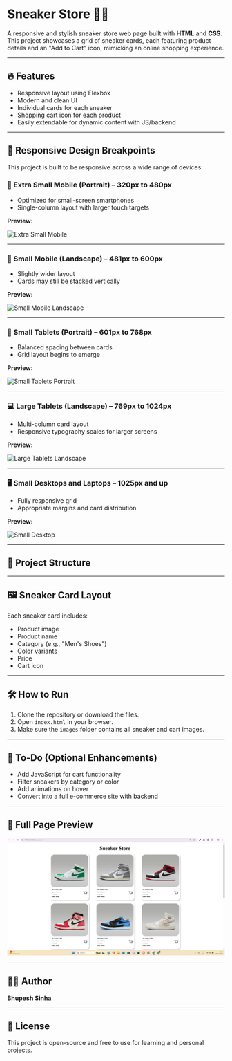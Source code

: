 # Sneaker Store 🏪👟

A responsive and stylish sneaker store web page built with **HTML** and **CSS**. This project showcases a grid of sneaker cards, each featuring product details and an "Add to Cart" icon, mimicking an online shopping experience.

---

## 🔥 Features

- Responsive layout using Flexbox
- Modern and clean UI
- Individual cards for each sneaker
- Shopping cart icon for each product
- Easily extendable for dynamic content with JS/backend

---

## 📱 Responsive Design Breakpoints

This project is built to be responsive across a wide range of devices:

### 📲 Extra Small Mobile (Portrait) – 320px to 480px

- Optimized for small-screen smartphones
- Single-column layout with larger touch targets

**Preview:**

![Extra Small Mobile](images/responsive/extra-small.png)

---

### 📱 Small Mobile (Landscape) – 481px to 600px

- Slightly wider layout
- Cards may still be stacked vertically

**Preview:**

![Small Mobile Landscape](images/responsive/small-mobile.png)

---

### 📱 Small Tablets (Portrait) – 601px to 768px

- Balanced spacing between cards
- Grid layout begins to emerge

**Preview:**

![Small Tablets Portrait](images/responsive/small-tablet.png)

---

### 💻 Large Tablets (Landscape) – 769px to 1024px

- Multi-column card layout
- Responsive typography scales for larger screens

**Preview:**

![Large Tablets Landscape](images/responsive/large-tablet.png)

---

### 🖥️ Small Desktops and Laptops – 1025px and up

- Fully responsive grid
- Appropriate margins and card distribution

**Preview:**

![Small Desktop](images/responsive/small-desktop.png)

---

## 📁 Project Structure


---

## 🖼️ Sneaker Card Layout

Each sneaker card includes:
- Product image
- Product name
- Category (e.g., "Men's Shoes")
- Color variants
- Price
- Cart icon

---

## 🛠️ How to Run

1. Clone the repository or download the files.
2. Open `index.html` in your browser.
3. Make sure the `images` folder contains all sneaker and cart images.

---

## 📌 To-Do (Optional Enhancements)

- Add JavaScript for cart functionality
- Filter sneakers by category or color
- Add animations on hover
- Convert into a full e-commerce site with backend

---

## 📸 Full Page Preview

![Sneaker Store Screenshot](https://github.com/bhupeshsinha/Sneaker_Store/blob/57b0f50e1b80367166d19595e14305cc5aabbe95/Screen%20shot.png)

---

## 👨‍💻 Author

**Bhupesh Sinha**

---

## 📄 License

This project is open-source and free to use for learning and personal projects.
